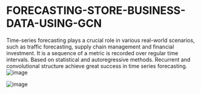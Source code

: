 # FORECASTING-STORE-BUSINESS-DATA-USING-GCN

Time-series forecasting plays a crucial role in various real-world scenarios, such as traffic forecasting, supply chain management and financial investment.
It is a sequence of a metric is recorded over regular time intervals.
Based on statistical and autoregressive methods.
Recurrent and convolutional structure achieve great success in time series forecasting.
![image](https://user-images.githubusercontent.com/39325659/132243889-3f56a6d2-fc1b-4fa3-9ada-69a49abaa469.png)

![image](https://user-images.githubusercontent.com/39325659/132243841-a8c1dcac-f374-4ebc-95ab-51107eb6b82d.png)

